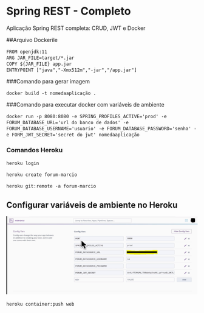 # Spring REST - Completo
Aplicação Spring REST completa: CRUD, JWT e Docker

##Arquivo Dockerile
```
FROM openjdk:11
ARG JAR_FILE=target/*.jar
COPY ${JAR_FILE} app.jar
ENTRYPOINT ["java","-Xmx512m","-jar","/app.jar"]
```

###Comando para gerar imagem
```
docker build -t nomedaaplicação .
```

###Comando para executar docker com variáveis de ambiente
```
docker run -p 8080:8080 -e SPRING_PROFILES_ACTIVE='prod' -e FORUM_DATABASE_URL='url do banco de dados' -e 
FORUM_DATABASE_USERNAME='usuario' -e FORUM_DATABASE_PASSWORD='senha' -e FORM_JWT_SECRET='secret do jwt' nomedaaplicação
```

### Comandos Heroku
```
heroku login
```
```
heroku create forum-marcio
```
```
heroku git:remote -a forum-marcio
```
## Configurar variáveis de ambiente no Heroku
![img_1.png](img_1.png)

```
heroku container:push web
```